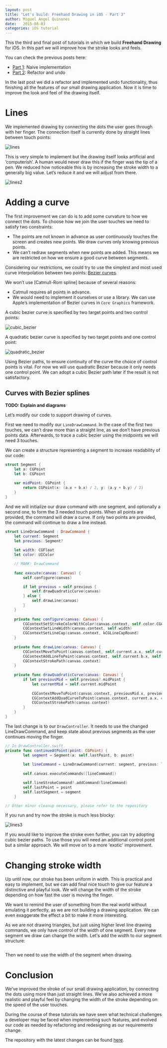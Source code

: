 ```yaml
---
layout: post
title: "Let's build: Freehand Drawing in iOS - Part 3"
author: Miguel Angel Quinones
date:   2015-08-03
categories: iOS tutorial
---
```


This the third and final post of tutorials in which we build **Freehand Drawing** for iOS. In this part we will improve how the stroke looks and feels.

You can check the previous posts here:
- [Part 1][post1]: Naive implementation
- [Part 2][post2]: Refactor and undo

In the last post we did a refactor and implemented undo functionality, thus finishing all the features of our small drawing application. Now it is time to improve the look and feel of the drawing itself.

# Lines

We implemented drawing by connecting the dots the user goes through with her finger. The connection itself is currently done by straight lines between touch points:

![lines]({{page.imgdir}}/lines.png)

This is very simple to implement but the drawing itself looks artificial and ‘computerish’. A human would never draw this if the finger was the tip of a pen. We reduced how noticeable this is by increasing the stroke width to a generally big value. Let’s reduce it and we will adjust from there.

![lines2]({{page.imgdir}}/lines2.png)

# Adding a curve

The first improvement we can do is to add some curvature to how we connect the dots. To choose how we join the user touches we need to satisfy two constraints:

- The points are not known in advance as user continuously touches the screen and creates new points. We draw curves only knowing previous points.
- We can’t redraw segments when new points are added. This means we are restricted on how we ensure a good curve between segments.

Considering our restrictions, we could try to use the simplest and most used curve interpolation between two points: [Bezier curves][bezier].

We won’t use [Catmull-Rom spline] because of several reasons:
- Catmull requires all points in advance.
- We would need to implement it ourselves or use a library. We can use Apple’s implementation of Bezier curves in `Core Graphics` framework.

A cubic bezier curve is specified by two target points and two control points:

![cubic_bezier]({{page.imgdir}}/cubic_bezier.jpg)

A quadratic bezier curve is specified by two target points and one control point:

![quadratic_bezier]({{page.imgdir}}/quadratic_bezier.jpg)

Using Bezier paths, to ensure continuity of the curve the choice of control points is vital. For now we will use quadratic Bezier because it only needs one control point. We can adopt a cubic Bezier path later if the result is not satisfactory.

## Curves with Bezier splines

**TODO: Explain and diagrams**

Let’s modify our code to support drawing of curves.

First we need to modify our `LineDrawCommand`. In the case of the first two touches, we can’t draw more than a straight line, as we don’t have previous points data. Afterwards, to trace a cubic bezier using the midpoints we will need 3 touches.

We can create a structure representing a segment to increase readability of our code:

```swift
struct Segment {
    let a: CGPoint
    let b: CGPoint
    
    var midPoint: CGPoint {
        return CGPoint(x: (a.x + b.x) / 2, y: (a.y + b.y) / 2)
    }
}
```

And we will initialize our draw command with one segment, and optionally a second one, to form the 3 needed touch points. When all points are provided, the command will draw a curve. If only two points are provided, the command will continue to draw a line instead.

```swift
struct LineDrawCommand : DrawCommand {
    let current: Segment
    let previous: Segment?
    
    let width: CGFloat
    let color: UIColor

    // MARK: DrawCommand
    
    func execute(canvas: Canvas) {
        self.configure(canvas)

        if let previous = self.previous {
            self.drawQuadraticCurve(canvas)
        } else {
            self.drawLine(canvas)
        }
    }
    
    private func configure(canvas: Canvas) {
        CGContextSetStrokeColorWithColor(canvas.context, self.color.CGColor)
        CGContextSetLineWidth(canvas.context, self.width)
        CGContextSetLineCap(canvas.context, kCGLineCapRound)
    }
    
    private func drawLine(canvas: Canvas) {
        CGContextMoveToPoint(canvas.context, self.current.a.x, self.current.a.y)
        CGContextAddLineToPoint(canvas.context, self.current.b.x, self.current.b.y)
        CGContextStrokePath(canvas.context)
    }
    
    private func drawQuadraticCurve(canvas: Canvas) {
        if let previousMid = self.previous?.midPoint {
            let currentMid = self.current.midPoint
            
            CGContextMoveToPoint(canvas.context, previousMid.x, previousMid.y)
            CGContextAddQuadCurveToPoint(canvas.context, current.a.x, current.a.y, currentMid.x, currentMid.y)
            CGContextStrokePath(canvas.context)
        }
    }
}
```

The last change is to our `DrawController`. It needs to use the changed LineDrawCommand, and keep state about previous segments as the user continues moving the finger.

```swift
// In DrawController.swift
private func continueAtPoint(point: CGPoint) {
        let segment = Segment(a: self.lastPoint, b: point)
        
        let lineCommand = LineDrawCommand(current: segment, previous: lastSegment, width: self.width, color: self.color)
        
        self.canvas.executeCommands([lineCommand])

        self.lineStrokeCommand?.addCommand(lineCommand)
        self.lastPoint = point
        self.lastSegment = segment
    }

// Other minor cleanup necessary, please refer to the repository
```

If you run and try now the stroke is much less blocky:

![lines3]({{page.imgdir}}/lines3.png)

If you would like to improve the stroke even further, you can try adopting cubic bezier paths. To use those you will need an additional control point but a similar approach. We will move on to a more 'exotic' improvement.

# Changing stroke width

Up until now, our stroke has been uniform in width. This is practical and easy to implement, but we can add final nice touch to give our feature a distinctive and playful look. We will change the width of the stroke depending on how fast the user is moving the finger.

We want to remind the user of something from the real world without emulating it perfectly, as we are not building a drawing application. We can even exaggerate the effect a bit to make it more interesting.

As we are not drawing triangles, but just using higher level line drawing commands, we only have control of the width of one segment. Every new segment we draw can change the width. Let's add the width to our segment structure:

```swift

```

Then we need to use the width of the segment when drawing.


# Conclusion

We’ve improved the stroke of our small drawing application, by connecting the dots using more than just straight lines. We’ve also achieved a more realistic and playful feel by changing the width of the stroke depending on the speed of the user touches. 

During the course of these tutorials we have seen what technical challenges a developer may be faced when implementing such features, and evolved our code as needed by refactoring and redesigning as our requirements change.

The repository with the latest changes can be found [here][final].

[post1]: {{site.url}}/blog/2015/06/15/lets-build-freehand-drawing-in-ios-part-1
[post2]: {{site.url}}/blog/2015/06/29/lets-build-freehand-drawing-in-ios-part-2
[part1]: https://github.com/badoo/FreehandDrawing-iOS/tree/part1
[part2]: https://github.com/badoo/FreehandDrawing-iOS/tree/part2
[final]: https://github.com/badoo/FreehandDrawing-iOS
[bezier]: https://pomax.github.io/bezierinfo/
[catmull]: https://en.wikipedia.org/wiki/Cubic_Hermite_spline#Catmull.E2.80.93Rom_spline
[bezier-continued]: http://code.tutsplus.com/tutorials/ios-sdk_freehand-drawing--mobile-13164

